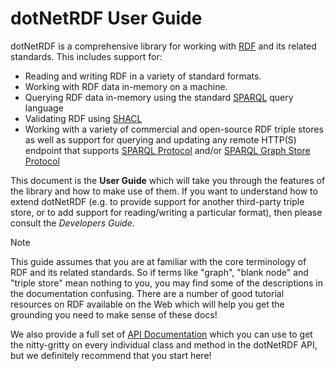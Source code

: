# dotNetRDF User Guide

dotNetRDF is a comprehensive library for working with [RDF](https://www.w3.org/RDF/) and its related standards. This includes support for:

  * Reading and writing RDF in a variety of standard formats.
  * Working with RDF data in-memory on a machine.
  * Querying RDF data in-memory using the standard [SPARQL](https://www.w3.org/TR/sparql11-overview/) query language
  * Validating RDF using [SHACL](https://www.w3.org/TR/shacl/)
  * Working with a variety of commercial and open-source RDF triple stores as well as support for querying and updating any remote HTTP(S) endpoint that supports [SPARQL Protocol](https://www.w3.org/TR/sparql11-protocol/) and/or [SPARQL Graph Store Protocol](https://www.w3.org/TR/sparql11-http-rdf-update/)

This document is the **User Guide** which will take you through the features of the library and how to make use of them. If you want to understand how to extend dotNetRDF (e.g. to provide support for another third-party triple store, or to add support for reading/writing a particular format), then please consult the *Developers Guide*.

> [!NOTE]
> This guide assumes that you are at familiar with the core terminology of RDF and its related standards. So if terms like "graph", "blank node" and "triple store" mean nothing to you, you may find some of the descriptions in the documentation confusing. There are a number of good tutorial resources on RDF available on the Web which will help you get the grounding you need to make sense of these docs!

We also provide a full set of [API Documentation](~/api/VDS.RDF.yml) which you can use to get the nitty-gritty on every individual class and method in the dotNetRDF API, but we definitely recommend that you start here! 